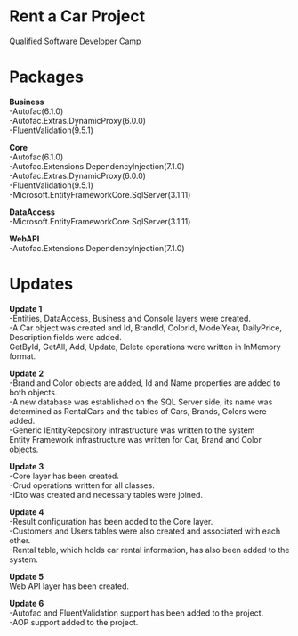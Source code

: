 # Rent a Car Project
Qualified Software Developer Camp

# Packages
<b>Business</b><br>
-Autofac(6.1.0)<br>
-Autofac.Extras.DynamicProxy(6.0.0)<br>
-FluentValidation(9.5.1)<br>

<b>Core</b><br>
-Autofac(6.1.0)<br>
-Autofac.Extensions.DependencyInjection(7.1.0)<br>
-Autofac.Extras.DynamicProxy(6.0.0)<br>
-FluentValidation(9.5.1)<br>
-Microsoft.EntityFrameworkCore.SqlServer(3.1.11)<br>

<b>DataAccess</b><br>
-Microsoft.EntityFrameworkCore.SqlServer(3.1.11)<br>

<b>WebAPI</b><br>
-Autofac.Extensions.DependencyInjection(7.1.0)<br>

# Updates<br>
<b>Update 1</b><br>
-Entities, DataAccess, Business and Console layers were created.<br>
-A Car object was created and Id, BrandId, ColorId, ModelYear, DailyPrice, Description fields were added.<br>
GetById, GetAll, Add, Update, Delete operations were written in InMemory format.<br>

<b>Update 2</b><br>
-Brand and Color objects are added, Id and Name properties are added to both objects.<br>
-A new database was established on the SQL Server side, its name was determined as RentalCars and the tables of Cars, Brands, Colors were added.<br>
-Generic IEntityRepository infrastructure was written to the system<br>
Entity Framework infrastructure was written for Car, Brand and Color objects.<br>

<b>Update 3</b><br>
-Core layer has been created.<br>
-Crud operations written for all classes.<br>
-IDto was created and necessary tables were joined.<br>

<b>Update 4</b><br>
-Result configuration has been added to the Core layer.<br>
-Customers and Users tables were also created and associated with each other.<br>
-Rental table, which holds car rental information, has also been added to the system.<br>

<b>Update 5</b><br>
Web API layer has been created.<br>

<b>Update 6</b><br>
-Autofac and FluentValidation support has been added to the project.<br>
-AOP support added to the project.<br>
